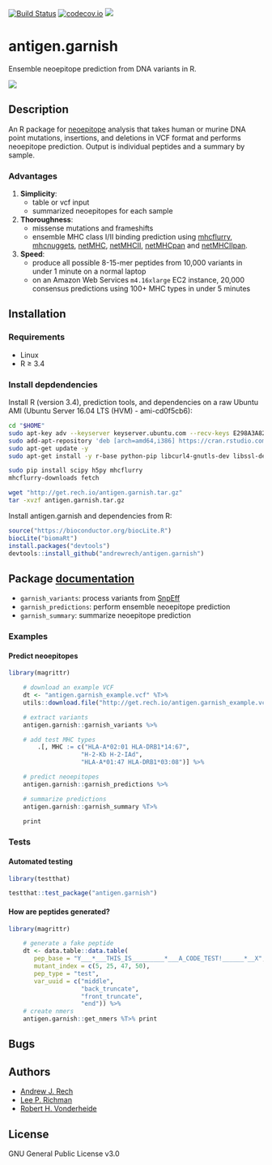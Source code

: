 [![Build Status](https://travis-ci.org/andrewrech/antigen.garnish.svg?branch=master)](https://travis-ci.org/andrewrech/antigen.garnish) [![codecov.io](https://codecov.io/github/andrewrech/antigen.garnish/coverage.svg?branch=master)](https://codecov.io/github/andrewrech/antigen.garnish?branch=master) ![](https://img.shields.io/badge/version-0.0.1-blue.svg)



# antigen.garnish

Ensemble neoepitope prediction from DNA variants in R.

![](http://get.rech.io/antigen.garnish_flowchart.svg)

## Description

An R package for [neoepitope](http://science.sciencemag.org/content/348/6230/69) analysis that takes human or murine DNA point mutations, insertions, and deletions in VCF format and performs neoepitope prediction. Output is individual peptides and a summary by sample.

### Advantages

1. **Simplicity**:
    - table or vcf input
    - summarized neoepitopes for each sample
1. **Thoroughness**:
    - missense mutations and frameshifts
    - ensemble MHC class I/II binding prediction using [mhcflurry](https://github.com/hammerlab/mhcflurry), [mhcnuggets](https://github.com/KarchinLab/mhcnuggets), [netMHC](http://www.cbs.dtu.dk/services/NetMHC/), [netMHCII](http://www.cbs.dtu.dk/services/NetMHCII/), [netMHCpan](http://www.cbs.dtu.dk/services/NetMHCpan/) and [netMHCIIpan](http://www.cbs.dtu.dk/services/NetMHCIIpan/i).
1. **Speed**:
    - produce all possible 8-15-mer peptides from 10,000 variants in under 1 minute on a normal laptop
    - on an Amazon Web Services `m4.16xlarge` EC2 instance, 20,000 consensus predictions using 100+ MHC types in under 5 minutes

## Installation

### Requirements

* Linux
* R &ge; 3.4

### Install depdendencies

Install R (version 3.4), prediction tools, and dependencies on a raw Ubuntu AMI (Ubuntu Server 16.04 LTS (HVM) - ami-cd0f5cb6):

```sh
cd "$HOME"
sudo apt-key adv --keyserver keyserver.ubuntu.com --recv-keys E298A3A825C0D65DFD57CBB651716619E084DAB9 &&
sudo add-apt-repository 'deb [arch=amd64,i386] https://cran.rstudio.com/bin/linux/ubuntu xenial/'
sudo apt-get update -y
sudo apt-get install -y r-base python-pip libcurl4-gnutls-dev libssl-dev subversion libxml2-dev

sudo pip install scipy h5py mhcflurry
mhcflurry-downloads fetch

wget "http://get.rech.io/antigen.garnish.tar.gz"
tar -xvzf antigen.garnish.tar.gz

```

Install antigen.garnish and dependencies from R:

```r
source("https://bioconductor.org/biocLite.R")
biocLite("biomaRt")
install.packages("devtools")
devtools::install_github("andrewrech/antigen.garnish")
```

## Package [documentation](http://get.rech.io/antigen.garnish.pdf)

* `garnish_variants`: process variants from [SnpEff](http://snpeff.sourceforge.net/)
* `garnish_predictions`: perform ensemble neoepitope prediction
* `garnish_summary`: summarize neoepitope prediction

### Examples

#### Predict neoepitopes

```r
library(magrittr)

    # download an example VCF
    dt <- "antigen.garnish_example.vcf" %T>%
    utils::download.file("http://get.rech.io/antigen.garnish_example.vcf", .) %>%

    # extract variants
    antigen.garnish::garnish_variants %>%

    # add test MHC types
        .[, MHC := c("HLA-A*02:01 HLA-DRB1*14:67",
                    "H-2-Kb H-2-IAd",
                    "HLA-A*01:47 HLA-DRB1*03:08")] %>%

    # predict neoepitopes
    antigen.garnish::garnish_predictions %>%

    # summarize predictions
    antigen.garnish::garnish_summary %T>%

    print
```

### Tests

#### Automated testing

```r
library(testthat)

testthat::test_package("antigen.garnish")
```

#### How are peptides generated?

```r
library(magrittr)

    # generate a fake peptide
    dt <- data.table::data.table(
       pep_base = "Y___*___THIS_IS_________*___A_CODE_TEST!______*__X",
       mutant_index = c(5, 25, 47, 50),
       pep_type = "test",
       var_uuid = c("middle",
                    "back_truncate",
                    "front_truncate",
                    "end")) %>%
    # create nmers
    antigen.garnish::get_nmers %T>% print
```

## Bugs

## Authors

* [Andrew J. Rech](http://info.rech.io)
* [Lee P. Richman](http://www.med.upenn.edu/apps/faculty/index.php/g275/p1073)
* [Robert H. Vonderheide](http://www.med.upenn.edu/apps/faculty/index.php/g275/p1073)

## License

GNU General Public License v3.0
